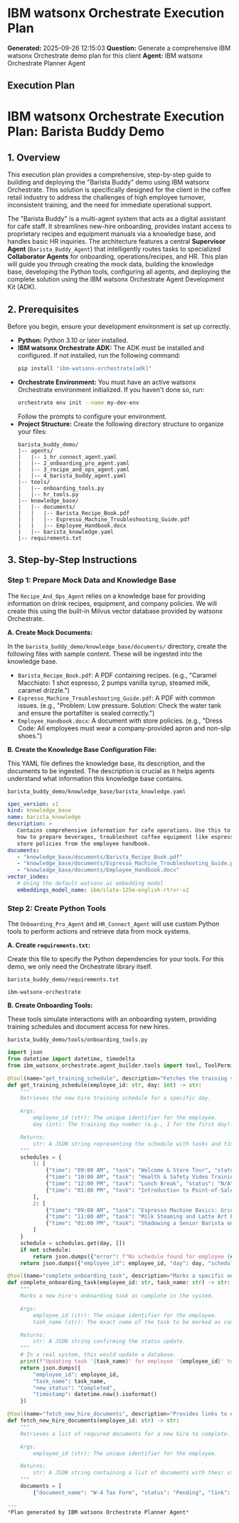 # IBM watsonx Orchestrate Execution Plan

**Generated:** 2025-09-26 12:15:03
**Question:** Generate a comprehensive IBM watsonx Orchestrate demo plan for this client
**Agent:** IBM watsonx Orchestrate Planner Agent

## Execution Plan

# IBM watsonx Orchestrate Execution Plan: Barista Buddy Demo

## 1. Overview

This execution plan provides a comprehensive, step-by-step guide to building and deploying the "Barista Buddy" demo using IBM watsonx Orchestrate. This solution is specifically designed for the client in the coffee retail industry to address the challenges of high employee turnover, inconsistent training, and the need for immediate operational support.

The "Barista Buddy" is a multi-agent system that acts as a digital assistant for cafe staff. It streamlines new-hire onboarding, provides instant access to proprietary recipes and equipment manuals via a knowledge base, and handles basic HR inquiries. The architecture features a central **Supervisor Agent** (`Barista_Buddy_Agent`) that intelligently routes tasks to specialized **Collaborator Agents** for onboarding, operations/recipes, and HR. This plan will guide you through creating the mock data, building the knowledge base, developing the Python tools, configuring all agents, and deploying the complete solution using the IBM watsonx Orchestrate Agent Development Kit (ADK).

## 2. Prerequisites

Before you begin, ensure your development environment is set up correctly.

*   **Python:** Python 3.10 or later installed.
*   **IBM watsonx Orchestrate ADK:** The ADK must be installed and configured. If not installed, run the following command:
    ```bash
    pip install "ibm-watsonx-orchestrate[adk]"
    ```
*   **Orchestrate Environment:** You must have an active watsonx Orchestrate environment initialized. If you haven't done so, run:
    ```bash
    orchestrate env init --name my-dev-env
    ```
    Follow the prompts to configure your environment.
*   **Project Structure:** Create the following directory structure to organize your files:
    ```
    barista_buddy_demo/
    |-- agents/
    |   |-- 1_hr_connect_agent.yaml
    |   |-- 2_onboarding_pro_agent.yaml
    |   |-- 3_recipe_and_ops_agent.yaml
    |   |-- 4_barista_buddy_agent.yaml
    |-- tools/
    |   |-- onboarding_tools.py
    |   |-- hr_tools.py
    |-- knowledge_base/
    |   |-- documents/
    |   |   |-- Barista_Recipe_Book.pdf
    |   |   |-- Espresso_Machine_Troubleshooting_Guide.pdf
    |   |   |-- Employee_Handbook.docx
    |   |-- barista_knowledge.yaml
    |-- requirements.txt
    ```

## 3. Step-by-Step Instructions

### Step 1: Prepare Mock Data and Knowledge Base

The `Recipe_And_Ops_Agent` relies on a knowledge base for providing information on drink recipes, equipment, and company policies. We will create this using the built-in Milvus vector database provided by watsonx Orchestrate.

**A. Create Mock Documents:**

In the `barista_buddy_demo/knowledge_base/documents/` directory, create the following files with sample content. These will be ingested into the knowledge base.

*   `Barista_Recipe_Book.pdf`: A PDF containing recipes. (e.g., "Caramel Macchiato: 1 shot espresso, 2 pumps vanilla syrup, steamed milk, caramel drizzle.")
*   `Espresso_Machine_Troubleshooting_Guide.pdf`: A PDF with common issues. (e.g., "Problem: Low pressure. Solution: Check the water tank and ensure the portafilter is sealed correctly.")
*   `Employee_Handbook.docx`: A document with store policies. (e.g., "Dress Code: All employees must wear a company-provided apron and non-slip shoes.")

**B. Create the Knowledge Base Configuration File:**

This YAML file defines the knowledge base, its description, and the documents to be ingested. The description is crucial as it helps agents understand what information this knowledge base contains.

`barista_buddy_demo/knowledge_base/barista_knowledge.yaml`
```yaml
spec_version: v1
kind: knowledge_base 
name: barista_knowledge
description: >
   Contains comprehensive information for cafe operations. Use this to answer questions about drink recipes, 
   how to prepare beverages, troubleshoot coffee equipment like espresso machines, and understand general 
   store policies from the employee handbook.
documents:
   - "knowledge_base/documents/Barista_Recipe_Book.pdf"
   - "knowledge_base/documents/Espresso_Machine_Troubleshooting_Guide.pdf"
   - "knowledge_base/documents/Employee_Handbook.docx"
vector_index:
   # Using the default watsonx.ai embedding model
   embeddings_model_name: ibm/slate-125m-english-rtrvr-v2
```

### Step 2: Create Python Tools

The `Onboarding_Pro_Agent` and `HR_Connect_Agent` will use custom Python tools to perform actions and retrieve data from mock systems.

**A. Create `requirements.txt`:**

Create this file to specify the Python dependencies for your tools. For this demo, we only need the Orchestrate library itself.

`barista_buddy_demo/requirements.txt`
```text
ibm-watsonx-orchestrate
```

**B. Create Onboarding Tools:**

These tools simulate interactions with an onboarding system, providing training schedules and document access for new hires.

`barista_buddy_demo/tools/onboarding_tools.py`
```python
import json
from datetime import datetime, timedelta
from ibm_watsonx_orchestrate.agent_builder.tools import tool, ToolPermission

@tool(name="get_training_schedule", description="Fetches the training schedule for a new barista for a given day.", permission=ToolPermission.ADMIN)
def get_training_schedule(employee_id: str, day: int) -> str:
    """
    Retrieves the new hire training schedule for a specific day.

    Args:
        employee_id (str): The unique identifier for the employee.
        day (int): The training day number (e.g., 1 for the first day).

    Returns:
        str: A JSON string representing the schedule with tasks and timings.
    """
    schedules = {
        1: [
            {"time": "09:00 AM", "task": "Welcome & Store Tour", "status": "Pending"},
            {"time": "10:00 AM", "task": "Health & Safety Video Training", "status": "Pending"},
            {"time": "12:00 PM", "task": "Lunch Break", "status": "N/A"},
            {"time": "01:00 PM", "task": "Introduction to Point-of-Sale (POS) System", "status": "Pending"},
        ],
        2: [
            {"time": "09:00 AM", "task": "Espresso Machine Basics: Grinding and Tamping", "status": "Pending"},
            {"time": "11:00 AM", "task": "Milk Steaming and Latte Art Practice", "status": "Pending"},
            {"time": "01:00 PM", "task": "Shadowing a Senior Barista on Bar", "status": "Pending"},
        ]
    }
    schedule = schedules.get(day, [])
    if not schedule:
        return json.dumps({"error": f"No schedule found for employee {employee_id} on day {day}."})
    return json.dumps({"employee_id": employee_id, "day": day, "schedule": schedule})

@tool(name="complete_onboarding_task", description="Marks a specific onboarding task as complete for a new hire.", permission=ToolPermission.ADMIN)
def complete_onboarding_task(employee_id: str, task_name: str) -> str:
    """
    Marks a new hire's onboarding task as complete in the system.

    Args:
        employee_id (str): The unique identifier for the employee.
        task_name (str): The exact name of the task to be marked as complete.

    Returns:
        str: A JSON string confirming the status update.
    """
    # In a real system, this would update a database.
    print(f"Updating task '{task_name}' for employee '{employee_id}' to 'Completed'.")
    return json.dumps({
        "employee_id": employee_id,
        "task_name": task_name,
        "new_status": "Completed",
        "timestamp": datetime.now().isoformat()
    })

@tool(name="fetch_new_hire_documents", description="Provides links to essential new hire documents like tax forms and policy acknowledgements.", permission=ToolPermission.ADMIN)
def fetch_new_hire_documents(employee_id: str) -> str:
    """
    Retrieves a list of required documents for a new hire to complete.

    Args:
        employee_id (str): The unique identifier for the employee.

    Returns:
        str: A JSON string containing a list of documents with their status and a mock link.
    """
    documents = [
        {"document_name": "W-4 Tax Form", "status": "Pending", "link": "http://mock-hr.com/docs/w4"},

---
*Plan generated by IBM watsonx Orchestrate Planner Agent*
